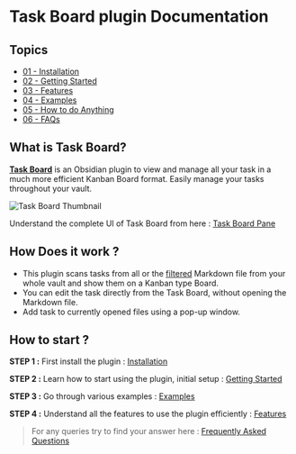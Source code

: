 # **Task Board** plugin Documentation

## Topics

- [01 - Installation](Installation.md)
- [02 - Getting Started](Getting_Started.md)
- [03 - Features](Features/README.md)
- [04 - Examples](Examples/README.md)
- [05 - How to do Anything](<How To/README.md>)
- [06 - FAQs](FAQs/README.md)

## What is Task Board?

[**Task Board**](https://github.com/tu2-atmanand/Task-Board) is an Obsidian plugin to view and manage all your task in a much more efficient Kanban Board format. Easily manage your tasks throughout your vault.

![Task Board Thumbnail](https://github.com/tu2-atmanand/task-board-docs/assets/TaskBoardThumbnail.png)

Understand the complete UI of Task Board from here : [Task Board Pane](./Features/Task_Board_Pane.md)

## **How Does it work ?**

- This plugin scans tasks from all or the [filtered](Features/Filters_for_Scanning.md) Markdown file from your whole vault and show them on a Kanban type Board.
- You can edit the task directly from the Task Board, without opening the Markdown file.
- Add task to currently opened files using a pop-up window.

## **How to start ?**

**STEP 1 :** First install the plugin : [Installation](Installation.md)

**STEP 2 :** Learn how to start using the plugin, initial setup : [Getting Started](Getting_Started.md)

**STEP 3 :** Go through various examples : [Examples](Examples/README.md)

**STEP 4 :** Understand all the features to use the plugin efficiently : [Features](Features/README.md)

> For any queries try to find your answer here : [Frequently Asked Questions](FAQs/README.md)
